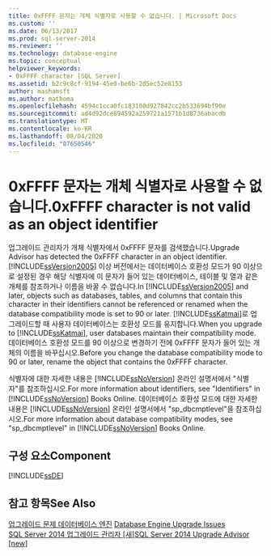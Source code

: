 ```yaml
---
title: 0xFFFF 문자는 개체 식별자로 사용할 수 없습니다. | Microsoft Docs
ms.custom: ''
ms.date: 06/13/2017
ms.prod: sql-server-2014
ms.reviewer: ''
ms.technology: database-engine
ms.topic: conceptual
helpviewer_keywords:
- 0xFFFF character [SQL Server]
ms.assetid: b2c9c8cf-9194-45e0-be6b-2d5ec52e8153
author: mashamsft
ms.author: mathoma
ms.openlocfilehash: 4594c1cca0fc183100d927842cc2b533694bf90e
ms.sourcegitcommit: ad4d92dce894592a259721a1571b1d8736abacdb
ms.translationtype: MT
ms.contentlocale: ko-KR
ms.lasthandoff: 08/04/2020
ms.locfileid: "87650546"
---
```

# <a name="0xffff-character-is-not-valid-as-an-object-identifier"></a><span data-ttu-id="f2644-102">0xFFFF 문자는 개체 식별자로 사용할 수 없습니다.</span><span class="sxs-lookup"><span data-stu-id="f2644-102">0xFFFF character is not valid as an object identifier</span></span>
  <span data-ttu-id="f2644-103">업그레이드 관리자가 개체 식별자에서 0xFFFF 문자를 검색했습니다.</span><span class="sxs-lookup"><span data-stu-id="f2644-103">Upgrade Advisor has detected the 0xFFFF character in an object identifier.</span></span> <span data-ttu-id="f2644-104">[!INCLUDE[ssVersion2005](../../includes/ssversion2005-md.md)] 이상 버전에서는 데이터베이스 호환성 모드가 90 이상으로 설정된 경우 해당 식별자에 이 문자가 들어 있는 데이터베이스, 테이블 및 열과 같은 개체를 참조하거나 이름을 바꿀 수 없습니다.</span><span class="sxs-lookup"><span data-stu-id="f2644-104">In [!INCLUDE[ssVersion2005](../../includes/ssversion2005-md.md)] and later, objects such as databases, tables, and columns that contain this character in their identifiers cannot be referenced or renamed when the database compatibility mode is set to 90 or later.</span></span> <span data-ttu-id="f2644-105">[!INCLUDE[ssKatmai](../../includes/sskatmai-md.md)]로 업그레이드할 때 사용자 데이터베이스는 호환성 모드를 유지합니다.</span><span class="sxs-lookup"><span data-stu-id="f2644-105">When you upgrade to [!INCLUDE[ssKatmai](../../includes/sskatmai-md.md)], user databases maintain their compatibility mode.</span></span> <span data-ttu-id="f2644-106">데이터베이스 호환성 모드를 90 이상으로 변경하기 전에 0xFFFF 문자가 들어 있는 개체의 이름을 바꾸십시오.</span><span class="sxs-lookup"><span data-stu-id="f2644-106">Before you change the database compatibility mode to 90 or later, rename the object that contains the 0xFFFF character.</span></span>  
  
 <span data-ttu-id="f2644-107">식별자에 대한 자세한 내용은 [!INCLUDE[ssNoVersion](../../includes/ssnoversion-md.md)] 온라인 설명서에서 "식별자"를 참조하십시오.</span><span class="sxs-lookup"><span data-stu-id="f2644-107">For more information about identifiers, see "Identifiers" in [!INCLUDE[ssNoVersion](../../includes/ssnoversion-md.md)] Books Online.</span></span> <span data-ttu-id="f2644-108">데이터베이스 호환성 모드에 대한 자세한 내용은 [!INCLUDE[ssNoVersion](../../includes/ssnoversion-md.md)] 온라인 설명서에서 "sp_dbcmptlevel"을 참조하십시오.</span><span class="sxs-lookup"><span data-stu-id="f2644-108">For more information about database compatibility modes, see "sp_dbcmptlevel" in [!INCLUDE[ssNoVersion](../../includes/ssnoversion-md.md)] Books Online.</span></span>  
  
## <a name="component"></a><span data-ttu-id="f2644-109">구성 요소</span><span class="sxs-lookup"><span data-stu-id="f2644-109">Component</span></span>  
 [!INCLUDE[ssDE](../../includes/ssde-md.md)]  
  
## <a name="see-also"></a><span data-ttu-id="f2644-110">참고 항목</span><span class="sxs-lookup"><span data-stu-id="f2644-110">See Also</span></span>  
 <span data-ttu-id="f2644-111">[업그레이드 문제 데이터베이스 엔진](../../../2014/sql-server/install/database-engine-upgrade-issues.md) </span><span class="sxs-lookup"><span data-stu-id="f2644-111">[Database Engine Upgrade Issues](../../../2014/sql-server/install/database-engine-upgrade-issues.md) </span></span>  
 [<span data-ttu-id="f2644-112">SQL Server 2014 업그레이드 관리자 &#91;새&#93;</span><span class="sxs-lookup"><span data-stu-id="f2644-112">SQL Server 2014 Upgrade Advisor &#91;new&#93;</span></span>](sql-server-2014-upgrade-advisor.md)  
  
  

